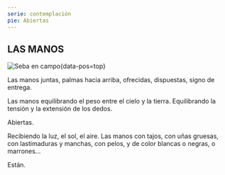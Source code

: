 ```yaml
---
serie: contemplación
pie: Abiertas
---
```


## LAS MANOS



![Seba en campo](/foto/1398334_10202196563256997_632619616_o.webp){data-pos=top}



Las manos juntas, palmas hacia arriba, ofrecidas, dispuestas, signo de entrega.

Las manos equilibrando el peso entre el cielo y la tierra. Equilibrando la tensión y la extensión de los dedos.

Abiertas.

Recibiendo la luz, el sol, el aire.
Las manos con tajos, con uñas gruesas, con lastimaduras y manchas, con pelos, y de color blancas o negras, o marrones…

Están.
